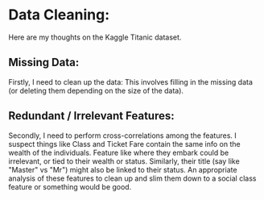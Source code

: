 # Data Cleaning:
Here are my thoughts on the Kaggle Titanic dataset. 

## Missing Data:

Firstly, I need to clean up the data: This involves filling in the missing data (or deleting them depending on the size of the data).

## Redundant / Irrelevant Features:

Secondly, I need to perform cross-correlations among the features. I suspect things like Class and Ticket Fare contain the same info on the wealth of the individuals. Feature like where they embark could be irrelevant, or tied to their wealth or status. Similarly, their title (say like "Master" vs "Mr") might also be linked to their status. An appropriate analysis of these features to clean up and slim them down to a social class feature or something would be good.


